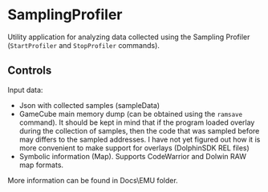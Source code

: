 # SamplingProfiler

Utility application for analyzing data collected using the Sampling Profiler (`StartProfiler` and `StopProfiler` commands).

## Controls

Input data:
- Json with collected samples (sampleData)
- GameCube main memory dump (can be obtained using the `ramsave` command). It should be kept in mind that if the program loaded overlay during the collection of samples, then the code that was sampled before may differs to the sampled addresses. I have not yet figured out how it is more convenient to make support for overlays (DolphinSDK REL files)
- Symbolic information (Map). Supports CodeWarrior and Dolwin RAW map formats.

More information can be found in Docs\\EMU folder.
